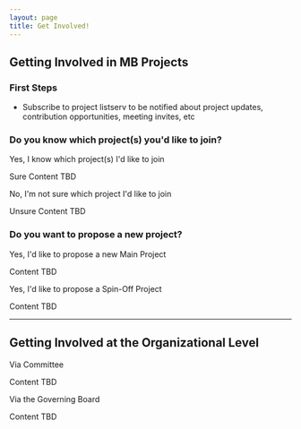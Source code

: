 ```yaml
---
layout: page
title: Get Involved!
---
```




## Getting Involved in MB Projects

### First Steps
* Subscribe to project listserv to be notified about project updates, contribution opportunities, meeting invites, etc

### Do you know which project(s) you'd like to join?

<div class="collapsible">
  <div class="collapsible-header collapsed">Yes, I know which project(s) I'd like to join</div>
  <div class="collapsible-content">
    <p>Sure Content TBD</p>
  </div>
  <div class="collapsible-header collapsed">No, I'm not sure which project I'd like to join</div>
  <div class="collapsible-content">
    <p>Unsure Content TBD</p>
  </div>
</div>

### Do you want to propose a new project?

<div class="collapsible">
  <div class="collapsible-header collapsed">Yes, I'd like to propose a new Main Project</div>
  <div class="collapsible-content">
    <p>Content TBD</p>
  </div>
  <div class="collapsible-header collapsed">Yes, I'd like to propose a Spin-Off Project</div>
  <div class="collapsible-content">
    <p>Content TBD</p>
  </div>
</div>

***

## Getting Involved at the Organizational Level

<div class="collapsible">
  <div class="collapsible-header collapsed">Via Committee</div>
  <div class="collapsible-content">
    <p>Content TBD</p>
  </div>
  <div class="collapsible-header collapsed">Via the Governing Board</div>
  <div class="collapsible-content">
    <p>Content TBD</p>
  </div>
</div>


<script>
  document.addEventListener('DOMContentLoaded', function() {
    var headers = document.getElementsByClassName('collapsible-header');

    for (var i = 0; i < headers.length; i++) {
      headers[i].addEventListener('click', function() {
        this.classList.toggle('expanded');
        var content = this.nextElementSibling;

        if (content.style.display === 'block') {
          content.style.display = 'none';
        } else {
          content.style.display = 'block';
        }
      });
    }
  });
</script>